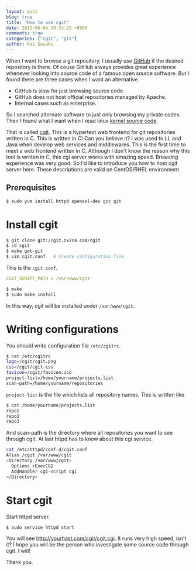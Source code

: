 ```yaml
---
layout: post
blog: true
title: "How to use cgit"
date: 2015-06-04 20:53:25 +0900
comments: true
categories: ["cgit", "git"]
author: Kai Sasaki
---
```


When I want to browse a git repository, I usually use [GitHub](https://github.com) if the desired repository is there. Of couse GitHub always provides great experience whenever looking into source code of a famous open source software.
But I found there are three cases when I want an alternative.

<!-- more -->

* GitHub is slow for just browsing source code.
* GitHub does not host official repositories managed by Apache.
* Internal cases such as enterprise.

So I searched alternate software to just only browsing my private codes. Then I found what I want when I read linux [kernel source code](https://git.kernel.org/cgit/).

That is called [cgit](http://git.zx2c4.com/cgit/). This is a hypertext web frontend for git repositories written in C. This is written in C! Can you believe it? I was used to LL and Java when develop web services and middlewares. This is the first time to meet a web frontend written in C. Although I don't know the reason why this tool is written in C, this cgi server works with amazing speed. Browsing experience was very good. So I'd like to introduce you how to host cgit server here. These descriptions are valid on CentOS/RHEL environment.

## Prerequisites

```bash
$ sudo yum install httpd openssl-dev gcc git
```

# Install cgit

```bash
$ git clone git://git.zx2c4.com/cgit
$ cd cgit
$ make get-git
$ vim cgit.conf   # Create configuration file
```

This is the `cgit.conf`.

```yaml
CGIT_SCRIPT_PATH = /var/www/cgit
```

```bash
$ make
$ sudo make install
```

In this way, cgit will be installed under `/var/www/cgit`.

# Writing configurations

You should write configuration file `/etc/cgitrc`.

```bash
$ cat /etc/cgitrc
logo=/cgit/cgit.png
css=/cgit/cgit.css
favicon=/cgit/favicon.ico
project-list=/home/yourname/projects.list
scan-path=/home/yourname/repositories
```

`project-list` is the file which lists all repository names. This is written like

```bash
$ cat /home/yourname/projects.list
repo1
repo2
repo3
```

And scan-path is the directory where all repositories you want to see through cgit. At last httpd has to know about this cgi service.

```bash
cat /etc/httpd/conf.d/cgit.conf
Alias /cgit /var/www/cgit
<Directory /var/www/cgit>
  Options +ExecCGI
  AddHandler cgi-script cgi
</Directory>
```

# Start cgit

Start httpd server.

```bash
$ sudo service httpd start
```

You will see http://yourhost.com/cgit/cgit.cgi. It runs very high speed, isn't it?
I hope you will be the person who investigate some source code through cgit. I will!

Thank you.
